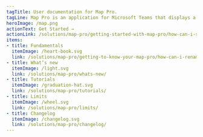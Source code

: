 ```yaml
---
tagTitle: User documentation for Map Pro.
tagLine: Map Pro is an application for Microsoft Teams that displays a map in any of your channels.
heroImage: /map.png
actionText: Get Started →
actionLink: /solutions/map-pro/getting-started-with-map-pro/how-can-i-switch-to-map-satellite-view-mode-/
items:
- title: Fundamentals​
  itemImage: /heart-book.svg
  link: /solutions/map-pro/getting-to-know-your-map-pro/how-can-i-rename-the-map-pro-tab-/
- title: What’s new
  itemImage: /light.svg
  link: /solutions/map-pro/whats-new/
- title: Tutorials
  itemImage: /graduation-hat.svg
  link: /solutions/map-pro/tutorials/
- title: Limits
  itemImage: /wheel.svg
  link: /solutions/map-pro/limits/
- title: Changelog
  itemImage: /changelog.svg
  link: /solutions/map-pro/changelog/
---
```


<Overview />
<Hubspot />
<Clarity />
<GoogleAnalytics />